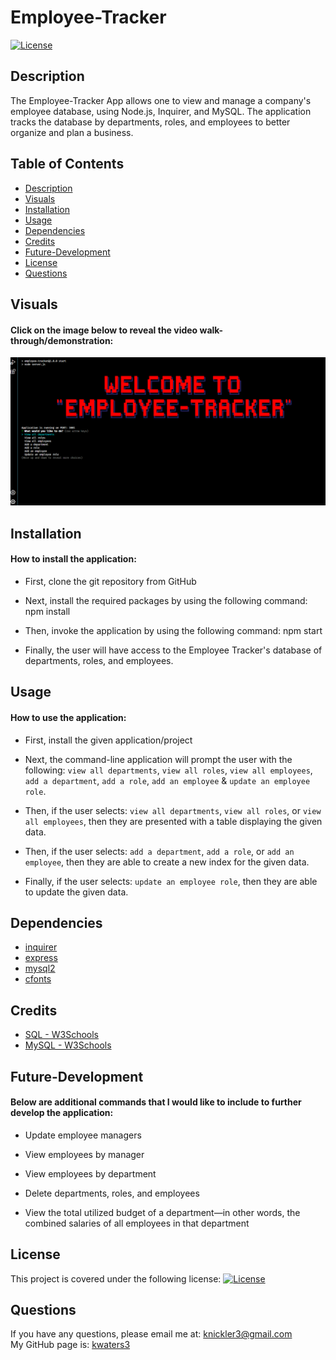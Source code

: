 # Employee-Tracker

[![License](https://img.shields.io/badge/License-MIT-turquoise.svg)](https://opensource.org/licenses/MIT)

## Description

The Employee-Tracker App allows one to view and manage a company's employee database, using Node.js, Inquirer, and MySQL. The application tracks the database by departments, roles, and employees to better organize and plan a business.

## Table of Contents

- [Description](#description)
- [Visuals](#visuals)
- [Installation](#installation)
- [Usage](#usage)
- [Dependencies](#dependencies)
- [Credits](#credits)
- [Future-Development](#future-development)
- [License](#license)
- [Questions](#questions)

## Visuals

#### Click on the image below to reveal the video walk-through/demonstration:

[![Screenshot](./assets/images/screenshot1.png)](https://drive.google.com/file/d/1QbotX_8gA8kMAfb2h3Fc35aLuqua1c3N/view)

## Installation

#### How to install the application:

- First, clone the git repository from GitHub

- Next, install the required packages by using the following command: npm install

- Then, invoke the application by using the following command: npm start

- Finally, the user will have access to the Employee Tracker's database of departments, roles, and employees.

## Usage

#### How to use the application:

- First, install the given application/project

- Next, the command-line application will prompt the user with the following: `view all departments`, `view all roles`, `view all employees`, `add a department`, `add a role`, `add an employee` & `update an employee role`.

- Then, if the user selects: `view all departments`, `view all roles`, or `view all employees`, then they are presented with a table displaying the given data.

- Then, if the user selects: `add a department`, `add a role`, or `add an employee`, then they are able to create a new index for the given data.

- Finally, if the user selects: `update an employee role`, then they are able to update the given data.

## Dependencies

- [inquirer](https://www.npmjs.com/package/inquirer/v/8.2.4)
- [express](https://www.npmjs.com/package/express)
- [mysql2](https://www.npmjs.com/package/mysql2)
- [cfonts](https://www.npmjs.com/package/cfonts)

## Credits

- [SQL - W3Schools](https://www.w3schools.com/sql/sql_intro.asp)
- [MySQL - W3Schools](https://www.w3schools.com/mysql/mysql_sql.asp)

## Future-Development

#### Below are additional commands that I would like to include to further develop the application:

- Update employee managers

- View employees by manager

- View employees by department

- Delete departments, roles, and employees

- View the total utilized budget of a department—in other words, the combined salaries of all employees in that department

## License

This project is covered under the following license: [![License](https://img.shields.io/badge/License-MIT-turquoise.svg)](https://opensource.org/licenses/MIT)

## Questions

If you have any questions, please email me at: knickler3@gmail.com <br/>
My GitHub page is: [kwaters3](https://github.com/kwaters3)

